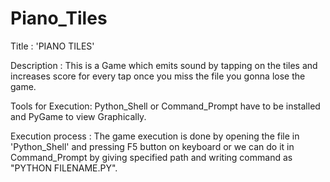 # Piano_Tiles
Title : 'PIANO TILES'

Description : This is a Game which emits sound by tapping on the tiles and increases score for every tap once you miss the file you gonna lose the game.

Tools for Execution: Python_Shell or Command_Prompt have to be installed and PyGame to view Graphically.

Execution process : The game execution is done by opening the file in 'Python_Shell' and pressing F5 button on keyboard or we can do it in Command_Prompt by giving specified path and writing command as "PYTHON FILENAME.PY".

 
